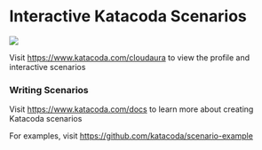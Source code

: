 # Interactive Katacoda Scenarios

[![](http://shields.katacoda.com/katacoda/cloudaura/count.svg)](https://www.katacoda.com/cloudaura "Get your profile on Katacoda.com")

Visit https://www.katacoda.com/cloudaura to view the profile and interactive scenarios

### Writing Scenarios
Visit https://www.katacoda.com/docs to learn more about creating Katacoda scenarios

For examples, visit https://github.com/katacoda/scenario-example
